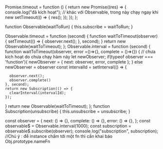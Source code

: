 Promise.timeout = function () {
  return new Promise((res) => {
    console.log("đã kích hoạt"); // khác với Observable, trong này chạy ngay khi new
    setTimeout(() => {
      res();
    });
  });
};

function Observable(waitToRun) {
  this.subscribe = waitToRun;
}

Observable.timeout = function (second) {
  function waitToTimeout(observer) {
    setTimeout(() => {
      observer.next();
    }, second);
  }
  return new Observable(waitToTimeout);
};
Observable.interval = function (second) {
  function waitToTimeout(observer, error =()=>{}, complete = ()=>{}) {
    // chưa kích hoạt do chưa chạy hàm này
    let newObserver;
    if(typeof observer === 'function'){
        newObserver = {
          next: observer,
          error,
          complete
        };
    }
    else newObserver = observer
    const intervalId = setInterval(() => {

      observer.next();
      observer.complete()
    }, second);
    return new Subscription(() => {
      clearInterval(intervalId);
    });
  }
  return new Observable(waitToTimeout);
};
function Subscription(unsubscribe) {
  this.unsubscribe = unsubscribe;
}

const observer = {
  next: () => {},
  complete: () => {},
  error: () => {},
};
const observable$ = Observable.interval(1000);
const subscription = observable$.subscribe(observer);
console.log("subscription", subscription);
//Chú ý : để instance chấm tới một fn thì cần khai báo Obj.prototype.nameFn
